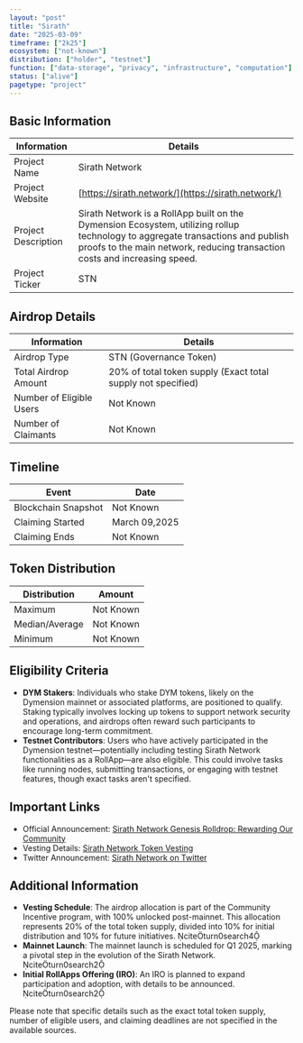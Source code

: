 ```yaml
---
layout: "post"
title: "Sirath"
date: "2025-03-09"
timeframe: ["2k25"]
ecosystem: ["not-known"]
distribution: ["holder", "testnet"]
function: ["data-storage", "privacy", "infrastructure", "computation"]
status: ["alive"]
pagetype: "project"
---
```


## Basic Information

| Information         | Details                                                                                                                                                                                                      |
| ------------------- | ------------------------------------------------------------------------------------------------------------------------------------------------------------------------------------------------------------ |
| Project Name        | Sirath Network                                                                                                                                                                                               |
| Project Website     | [https://sirath.network/](https://sirath.network/)                                                                                                                                                           |
| Project Description | Sirath Network is a RollApp built on the Dymension Ecosystem, utilizing rollup technology to aggregate transactions and publish proofs to the main network, reducing transaction costs and increasing speed. |
| Project Ticker      | STN                                                                                                                                                                                                          |

## Airdrop Details

| Information              | Details                                                      |
| ------------------------ | ------------------------------------------------------------ |
| Airdrop Type             | STN (Governance Token)                                       |
| Total Airdrop Amount     | 20% of total token supply (Exact total supply not specified) |
| Number of Eligible Users | Not Known                                                    |
| Number of Claimants      | Not Known                                                    |

## Timeline

| Event               | Date          |
| ------------------- | ------------- |
| Blockchain Snapshot | Not Known     |
| Claiming Started    | March 09,2025 |
| Claiming Ends       | Not Known     |

## Token Distribution

| Distribution   | Amount    |
| -------------- | --------- |
| Maximum        | Not Known |
| Median/Average | Not Known |
| Minimum        | Not Known |

## Eligibility Criteria

- **DYM Stakers**: Individuals who stake DYM tokens, likely on the Dymension mainnet or associated platforms, are positioned to qualify. Staking typically involves locking up tokens to support network security and operations, and airdrops often reward such participants to encourage long-term commitment.
- **Testnet Contributors**: Users who have actively participated in the Dymension testnet—potentially including testing Sirath Network functionalities as a RollApp—are also eligible. This could involve tasks like running nodes, submitting transactions, or engaging with testnet features, though exact tasks aren't specified.

## Important Links

- Official Announcement: [Sirath Network Genesis Rolldrop: Rewarding Our Community](https://sirath.network/articles/sirath-genesis)
- Vesting Details: [Sirath Network Token Vesting](https://docs.sirath.network/learn/tokenomics/vesting#community-incentive)
- Twitter Announcement: [Sirath Network on Twitter](https://x.com/SirathNetwork/status/1898773309380333925)

## Additional Information

- **Vesting Schedule**: The airdrop allocation is part of the Community Incentive program, with 100% unlocked post-mainnet. This allocation represents 20% of the total token supply, divided into 10% for initial distribution and 10% for future initiatives. citeturn0search4
- **Mainnet Launch**: The mainnet launch is scheduled for Q1 2025, marking a pivotal step in the evolution of the Sirath Network. citeturn0search2
- **Initial RollApps Offering (IRO)**: An IRO is planned to expand participation and adoption, with details to be announced. citeturn0search2

Please note that specific details such as the exact total token supply, number of eligible users, and claiming deadlines are not specified in the available sources.